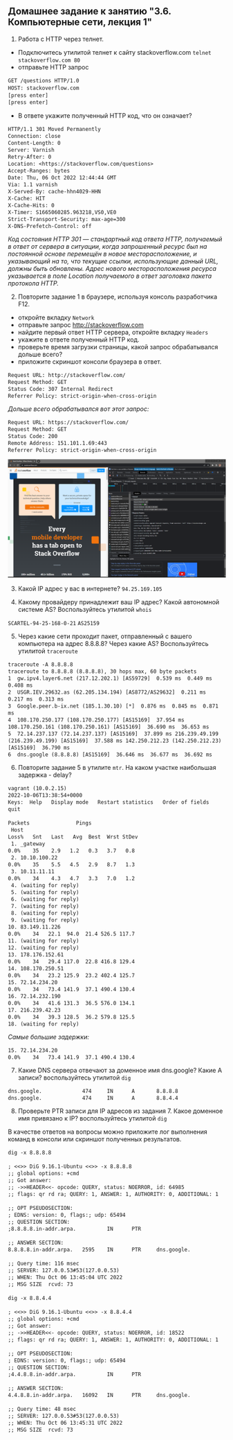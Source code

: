 ## Домашнее задание к занятию "3.6. Компьютерные сети, лекция 1"

1. Работа c HTTP через телнет.

- Подключитесь утилитой телнет к сайту stackoverflow.com
`telnet stackoverflow.com 80`
- отправьте HTTP запрос

```bash
GET /questions HTTP/1.0
HOST: stackoverflow.com
[press enter]
[press enter]
```

- В ответе укажите полученный HTTP код, что он означает?

```
HTTP/1.1 301 Moved Permanently
Connection: close
Content-Length: 0
Server: Varnish
Retry-After: 0
Location: <https://stackoverflow.com/questions>
Accept-Ranges: bytes
Date: Thu, 06 Oct 2022 12:44:44 GMT
Via: 1.1 varnish
X-Served-By: cache-hhn4029-HHN
X-Cache: HIT
X-Cache-Hits: 0
X-Timer: S1665060285.963218,VS0,VE0
Strict-Transport-Security: max-age=300
X-DNS-Prefetch-Control: off
```

*Код состояния HTTP 301 — стандартный код ответа HTTP, получаемый в ответ от сервера в ситуации, когда запрошенный ресурс был на постоянной основе перемещён в новое месторасположение, и указывающий на то, что текущие ссылки, использующие данный URL, должны быть обновлены. Адрес нового месторасположения ресурса указывается в поле Location получаемого в ответ заголовка пакета протокола HTTP.*

2. Повторите задание 1 в браузере, используя консоль разработчика F12.

- откройте вкладку `Network`
- отправьте запрос <http://stackoverflow.com>
- найдите первый ответ HTTP сервера, откройте вкладку `Headers`
- укажите в ответе полученный HTTP код.
- проверьте время загрузки страницы, какой запрос обрабатывался дольше всего?
- приложите скриншот консоли браузера в ответ.

```
Request URL: http://stackoverflow.com/
Request Method: GET
Status Code: 307 Internal Redirect
Referrer Policy: strict-origin-when-cross-origin
```

*Дольше всего обрабатывался вот этот запрос:*
```
Request URL: https://stackoverflow.com/
Request Method: GET
Status Code: 200 
Remote Address: 151.101.1.69:443
Referrer Policy: strict-origin-when-cross-origin
```

![Image alt](https://github.com/Fi3ik/devops-netology/blob/main/homeworks/03-sysadmin-06-net/scr1.png)



3. Какой IP адрес у вас в интернете?
`94.25.169.105`

5. Какому провайдеру принадлежит ваш IP адрес? Какой автономной системе AS? Воспользуйтесь утилитой `whois`

 `SCARTEL-94-25-168-0-21`
 `AS25159`

5. Через какие сети проходит пакет, отправленный с вашего компьютера на адрес 8.8.8.8? Через какие AS? Воспользуйтесь утилитой `traceroute`

 ```
traceroute -A 8.8.8.8
traceroute to 8.8.8.8 (8.8.8.8), 30 hops max, 60 byte packets
 1  gw.ipv4.layer6.net (217.12.202.1) [AS59729]  0.539 ms  0.449 ms  0.408 ms
 2  USGR.IEV.29632.as (62.205.134.194) [AS8772/AS29632]  0.211 ms  0.217 ms  0.313 ms
 3  Google.peer.b-ix.net (185.1.30.10) [*]  0.876 ms  0.845 ms  0.871 ms
 4  108.170.250.177 (108.170.250.177) [AS15169]  37.954 ms 108.170.250.161 (108.170.250.161) [AS15169]  36.690 ms  36.653 ms
 5  72.14.237.137 (72.14.237.137) [AS15169]  37.899 ms 216.239.49.199 (216.239.49.199) [AS15169]  37.588 ms 142.250.212.23 (142.250.212.23) [AS15169]  36.790 ms
 6  dns.google (8.8.8.8) [AS15169]  36.646 ms  36.677 ms  36.692 ms
```


6. Повторите задание 5 в утилите `mtr`. На каком участке наибольшая задержка - delay?

```
vagrant (10.0.2.15)                                                                                                                                                                                                2022-10-06T13:38:54+0000
Keys:  Help   Display mode   Restart statistics   Order of fields   quit
                                                                                                                                                                                                   Packets               Pings
 Host                                                                                                                                                                                            Loss%   Snt   Last   Avg  Best  Wrst StDev
 1. _gateway                                                                                                                                                                                      0.0%    35    2.9   1.2   0.3   3.7   0.8
 2. 10.10.100.22                                                                                                                                                                                  0.0%    35    5.5   4.5   2.9   8.7   1.3
 3. 10.11.11.11                                                                                                                                                                                   0.0%    34    4.3   4.7   3.3   7.0   1.2
 4. (waiting for reply)
 5. (waiting for reply)
 6. (waiting for reply)
 7. (waiting for reply)
 8. (waiting for reply)
 9. (waiting for reply)
10. 83.149.11.226                                                                                                                                                                                 0.0%    34   22.1  94.0  21.4 526.5 117.7
11. (waiting for reply)
12. (waiting for reply)
13. 178.176.152.61                                                                                                                                                                                0.0%    34   29.4 117.0  22.8 416.8 129.4
14. 108.170.250.51                                                                                                                                                                                0.0%    34   23.2 125.9  23.2 402.4 125.7
15. 72.14.234.20                                                                                                                                                                                  0.0%    34   73.4 141.9  37.1 490.4 130.4
16. 72.14.232.190                                                                                                                                                                                 0.0%    34   41.6 131.3  36.5 576.0 134.1
17. 216.239.42.23                                                                                                                                                                                 0.0%    34   39.3 128.5  36.2 579.8 125.5
18. (waiting for reply)
```  


*Самые большие задержки:*
```
15. 72.14.234.20                                                                                                                                                                                  0.0%    34   73.4 141.9  37.1 490.4 130.4
```

7. Какие DNS сервера отвечают за доменное имя dns.google? Какие A записи? воспользуйтесь утилитой `dig`

```
dns.google.             474     IN      A       8.8.8.8
dns.google.             474     IN      A       8.8.4.4
```

8. Проверьте PTR записи для IP адресов из задания 7. Какое доменное имя привязано к IP? воспользуйтесь утилитой `dig`

В качестве ответов на вопросы можно приложите лог выполнения команд в консоли или скриншот полученных результатов.

 ```
dig -x 8.8.8.8

; <<>> DiG 9.16.1-Ubuntu <<>> -x 8.8.8.8
;; global options: +cmd
;; Got answer:
;; ->>HEADER<<- opcode: QUERY, status: NOERROR, id: 64985
;; flags: qr rd ra; QUERY: 1, ANSWER: 1, AUTHORITY: 0, ADDITIONAL: 1

;; OPT PSEUDOSECTION:
; EDNS: version: 0, flags:; udp: 65494
;; QUESTION SECTION:
;8.8.8.8.in-addr.arpa.          IN      PTR

;; ANSWER SECTION:
8.8.8.8.in-addr.arpa.   2595    IN      PTR     dns.google.

;; Query time: 116 msec
;; SERVER: 127.0.0.53#53(127.0.0.53)
;; WHEN: Thu Oct 06 13:45:04 UTC 2022
;; MSG SIZE  rcvd: 73

dig -x 8.8.4.4

; <<>> DiG 9.16.1-Ubuntu <<>> -x 8.8.4.4
;; global options: +cmd
;; Got answer:
;; ->>HEADER<<- opcode: QUERY, status: NOERROR, id: 18522
;; flags: qr rd ra; QUERY: 1, ANSWER: 1, AUTHORITY: 0, ADDITIONAL: 1

;; OPT PSEUDOSECTION:
; EDNS: version: 0, flags:; udp: 65494
;; QUESTION SECTION:
;4.4.8.8.in-addr.arpa.          IN      PTR

;; ANSWER SECTION:
4.4.8.8.in-addr.arpa.   16092   IN      PTR     dns.google.

;; Query time: 48 msec
;; SERVER: 127.0.0.53#53(127.0.0.53)
;; WHEN: Thu Oct 06 13:45:31 UTC 2022
;; MSG SIZE  rcvd: 73
```


